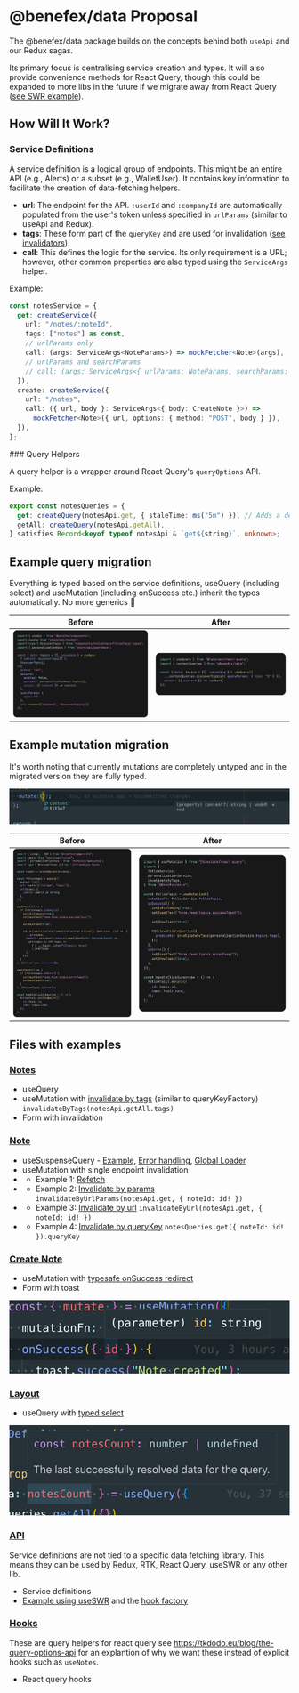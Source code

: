 # @benefex/data Proposal

The @benefex/data package builds on the concepts behind both `useApi` and our Redux sagas.

Its primary focus is centralising service creation and types. It will also provide convenience methods for React Query, though this could be expanded to more libs in the future if we migrate away from React Query ([see SWR example](src/pages/Note/Note.tsx#L22)).

## How Will It Work?

### Service Definitions

A service definition is a logical group of endpoints. This might be an entire API (e.g., Alerts) or a subset (e.g., WalletUser). It contains key information to facilitate the creation of data-fetching helpers.

- **url**: The endpoint for the API. `:userId` and `:companyId` are automatically populated from the user's token unless specified in `urlParams` (similar to useApi and Redux).
- **tags**: These form part of the `queryKey` and are used for invalidation ([see invalidators](src/api/index.ts)).
- **call**: This defines the logic for the service. Its only requirement is a URL; however, other common properties are also typed using the `ServiceArgs` helper.

Example:

```ts
const notesService = {
  get: createService({
    url: "/notes/:noteId",
    tags: ["notes"] as const,
    // urlParams only
    call: (args: ServiceArgs<NoteParams>) => mockFetcher<Note>(args),
    // urlParams and searchParams
    // call: (args: ServiceArgs<{ urlParams: NoteParams, searchParams: NoteQuery }>) => mockFetcher<Note>(args),
  }),
  create: createService({
    url: "/notes",
    call: ({ url, body }: ServiceArgs<{ body: CreateNote }>) =>
      mockFetcher<Note>({ url, options: { method: "POST", body } }),
  }),
};
```

### Query Helpers

A query helper is a wrapper around React Query's `queryOptions` API.

Example:

```ts
export const notesQueries = {
  get: createQuery(notesApi.get, { staleTime: ms("5m") }), // Adds a default cache time of 5 minutes, can be overidden,
  getAll: createQuery(notesApi.getAll),
} satisfies Record<keyof typeof notesApi & `get${string}`, unknown>;
```

## Example query migration

Everything is typed based on the service definitions, useQuery (including select) and useMutation (including onSuccess etc.) inherit the types automatically. No more generics :tada:

| Before                       | After                      |
| ---------------------------- | -------------------------- |
| ![before](public/before.png) | ![after](public/after.png) |

## Example mutation migration

It's worth noting that currently mutations are completely untyped and in the migrated version they are fully typed.

![alt text](public/mut-type.png)

| Before                            | After                          |
| --------------------------------- | ------------------------------ |
| ![before](public/before-mut2.png) | ![after](public/after-mut.png) |

## Files with examples

### [Notes](src/pages/Notes/Notes.tsx)

- useQuery
- useMutation with [invalidate by tags](src/pages/Notes/Notes.tsx#L24) (similar to queryKeyFactory) `invalidateByTags(notesApi.getAll.tags)`
- Form with invalidation

### [Note](src/pages/Note/Note.tsx)

- useSuspenseQuery - [Example](src/pages/Note/Note.tsx#L18), [Error handling](src/layouts/Default.tsx#L34), [Global Loader](src/layouts/Default.tsx#L38)
- useMutation with single endpoint invalidation
- - Example 1: [Refetch](src/pages/Note/Note.tsx#L32)
- - Example 2: [Invalidate by params](src/pages/Note/Note.tsx#L36) `invalidateByUrlParams(notesApi.get, { noteId: id! })`
- - Example 3: [Invalidate by url](src/pages/Note/Note.tsx#L41) `invalidateByUrl(notesApi.get, { noteId: id! })`
- - Example 4: [Invalidate by queryKey](src/pages/Note/Note.tsx#L46) `notesQueries.get({ noteId: id! }).queryKey`

### [Create Note](src/pages/CreateNote/CreateNote.tsx)

- useMutation with [typesafe onSuccess redirect](src/pages/CreateNote/CreateNote.tsx#L52)
- Form with toast

![typesafe onSuccess redirect](public/image2.png)

### [Layout](src/layouts/Default.tsx)

- useQuery with [typed select](src/layouts/Default.tsx#L13)

![typed select](public/image.png)

### [API](src/api/note/api.ts)

Service definitions are not tied to a specific data fetching library. This means they can be used by Redux, RTK, React Query, useSWR or any other lib.

- Service definitions
- [Example using useSWR](src/pages/Note/Note.tsx#L22) and the [hook factory](src/api/helpers/swr.ts)

### [Hooks](src/api/note/hooks.ts)

These are query helpers for react query see https://tkdodo.eu/blog/the-query-options-api for an explantion of why we want these instead of explicit hooks such as `useNotes`.

- React query hooks
